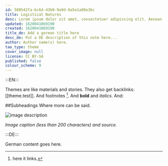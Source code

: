 ```yaml
---
id: 580542fa-bc6d-43b0-9a9d-8a5e1a88e3bc
title: Logistical Natures
desc: Lorem ipsum dolor sit amet, consectetuer adipiscing elit. Aenean commodo ligula eget dolor. Aenean massa. Cum sociis natoque penatibus et magnis dis parturient montes, nascetur ridiculus mus. Donec quam felis, ultricies nec, pellentesque eu, pretium quis, sem. Nulla consequat massa quis enim.
updated: 1620041069190
created: 1620041069190
title_de: Add a german title here
desc_de: Put a DE description of this note here...
author: Author name(s) here.
tao_type: theme
cover_image: null
license: CC BY-SA
published: false
colour_scheme: 9
---
```


:::EN:::

Themes are like materials and stories. They also get backlinks: [[theme.test]].
And footnotes [^footnote1].
And **bold** and _italics_.
And:

##Subheadings
Where more can be said.

![image description](/images/example/MfN-HBSB-Nr97.png)

_Image caption (less than 200 characters) and source._

<!-- Notes for us -->

[^footnote1]: here it links.

:::DE:::

German content goes here.
